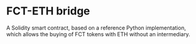 # FCT-ETH bridge

A Solidity smart contract, based on a reference Python implementation, which allows the buying of FCT tokens with ETH without
an intermediary.
